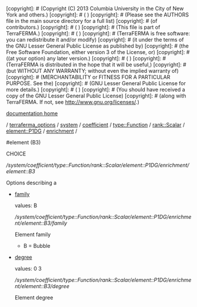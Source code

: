 [copyright]: # (Copyright (C) 2013 Columbia University in the City of New York and others.)
[copyright]: # ( )
[copyright]: # (Please see the AUTHORS file in the main source directory for a full list)
[copyright]: # (of contributors.)
[copyright]: # ( )
[copyright]: # (This file is part of TerraFERMA.)
[copyright]: # ( )
[copyright]: # (TerraFERMA is free software: you can redistribute it and/or modify)
[copyright]: # (it under the terms of the GNU Lesser General Public License as published by)
[copyright]: # (the Free Software Foundation, either version 3 of the License, or)
[copyright]: # ((at your option) any later version.)
[copyright]: # ( )
[copyright]: # (TerraFERMA is distributed in the hope that it will be useful,)
[copyright]: # (but WITHOUT ANY WARRANTY; without even the implied warranty of)
[copyright]: # (MERCHANTABILITY or FITNESS FOR A PARTICULAR PURPOSE. See the)
[copyright]: # (GNU Lesser General Public License for more details.)
[copyright]: # ( )
[copyright]: # (You should have received a copy of the GNU Lesser General Public License)
[copyright]: # (along with TerraFERMA. If not, see <http://www.gnu.org/licenses/>.)

[documentation home](Documentation)

/ [terraferma_options](../../../../../../../terraferma_options.md) / [system](../../../../../../system.md) / [coefficient](../../../../../coefficient.md) / [type::Function](../../../../type__Function.md) / [rank::Scalar](../../../rank__Scalar.md) / [element::P1DG](../../element__P1DG.md) / [enrichment](../enrichment.md) /

#element (B3)

CHOICE 

*/system/coefficient/type::Function/rank::Scalar/element::P1DG/enrichment/element::B3*

Options describing a

* [family](element__B3/family.md "child")

    values: B

    */system/coefficient/type::Function/rank::Scalar/element::P1DG/enrichment/element::B3/family*

    Element family
    
    - B = Bubble

* [degree](element__B3/degree.md "child")

    values: 0 3

    */system/coefficient/type::Function/rank::Scalar/element::P1DG/enrichment/element::B3/degree*

    Element degree

[autogenerated]: # (This file was automatically generated from the schema file:/home/cwilson/repos/github/TerraFERMA/TerraFERMA/buckettools/schemas/element.rng.)

